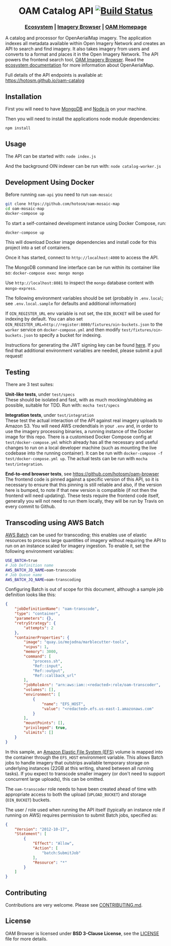 <h1 align="center">OAM Catalog API
  <a href="https://travis-ci.org/hotosm/oam-catalog">
    <img src="https://api.travis-ci.org/hotosm/oam-catalog.svg?branch=develop" alt="Build Status"></img>
  </a></h1>

<div align="center">
  <h3>
  <a href="https://docs.openaerialmap.org/ecosystem/getting-started/">Ecosystem</a>
  <span> | </span>
  <a href="https://github.com/hotosm/oam-browser">Imagery Browser</a>
  <span> | </span>
  <a href="https://github.com/hotosm/openaerialmap.org">OAM Homepage</a>
  </h3>
</div>

A catalog and processor for OpenAerialMap imagery. The application indexes all metadata available within Open Imagery Network and creates an API to search and find imagery. It also takes imagery from users and converts to a format and places it in the Open Imagery Network. The API powers the frontend search tool, [OAM Imagery Browser](https://github.com/hotosm/oam-browser). Read the [ecosystem documentation](https://docs.openaerialmap.org/ecosystem/getting-started/) for more information about OpenAerialMap.

Full details of the API endpoints is available at: https://hotosm.github.io/oam-catalog

## Installation

First you will need to have [MongoDB](https://www.mongodb.org/) and [Node.js](https://nodejs.org/) on your machine.

Then you will need to install the applications node module dependencies:

```
npm install
```

## Usage

The API can be started with: `node index.js`

And the background OIN indexer can be run with: `node catalog-worker.js`

## Development Using Docker

Before running `oam-api` you need to run `oam-mosaic`

```bash
git clone https://github.com/hotosm/oam-mosaic-map
cd oam-mosaic-map
docker-compose up
```

To start a self-contained development instance using Docker Compose, run:

```bash
docker-compose up
```

This will download Docker image dependencies and install code for this project into a set of containers.

Once it has started, connect to `http://localhost:4000` to access the API.

The MongoDB command line interface can be run within its container like so: `docker-compose exec mongo mongo`

Use `http://localhost:8081` to inspect the `mongo` database content with `mongo-express`.

The following environment variables should be set (probably in `.env.local`; see `.env.local.sample` for defaults and additional information)

If `OIN_REGISTER_URL` env variable is not set, the `OIN_BUCKET` will be used for indexing by default.
You can also set `OIN_REGISTER_URL=http://register:8080/fixtures/oin-buckets.json` to the `worker` service on `docker-compose.yml` and then modify `test/fixtures/oin-buckets.json` to specify a bucket for indexing.


Instructions for generating the JWT signing key can be found [here](https://github.com/dwyl/hapi-auth-jwt2#generating-your-secret-key).
If you find that additional environment variables are needed, please submit a pull request!

## Testing

There are 3 test suites:

**Unit-like tests**, under `test/specs`    
These should be isolated and fast, with as much mocking/stubbing as possible, suitable for TDD. Run with: `mocha test/specs`

**Integration tests**, under `test/integration`    
These test the actual interaction of the API against real imagery uploads to Amazon S3. You will need AWS credendtials in your `.env` and, in order to use the imagery processing binaries, a running instance of the Docker image for this repo. There is a customised Docker Compose config at `test/docker-compose.yml` which already has all the necessary and useful changes to run on a local developer machine (such as mounting the live codebase into the running container). It can be run with `docker-compose -f test/docker-compose.yml up`. The actual tests can be run with `mocha test/integration`.

**End-to-end browser tests**, see https://github.com/hotosm/oam-browser    
The frontend code is pinned against a specific version of this API, so it is necessary to ensure that this pinning is still reliable and also, if the version here is bumped, to note if that new version is compatible (if not then the frontend will need updating). These tests require the frontend code itself, generally you will not need to run them locally, they will be run by Travis on every commit to Github.

## Transcoding using AWS Batch

[AWS Batch](https://aws.amazon.com/batch/) can be used for transcoding; this enables use of elastic resources to process large quantities of imagery without requiring the API to run on an instance scaled for imagery ingestion. To enable it, set the following environment variables:

```bash
USE_BATCH=true
# Job Definition name
AWS_BATCH_JD_NAME=oam-transcode
# Job Queue name
AWS_BATCH_JQ_NAME=oam-transcoding
```

Configuring Batch is out of scope for this document, although a sample job definition looks like this:

```json
{
    "jobDefinitionName": "oam-transcode",
    "type": "container",
    "parameters": {},
    "retryStrategy": {
        "attempts": 2
    },
    "containerProperties": {
        "image": "quay.io/mojodna/marblecutter-tools",
        "vcpus": 1,
        "memory": 3000,
        "command": [
            "process.sh",
            "Ref::input",
            "Ref::output",
            "Ref::callback_url"
        ],
        "jobRoleArn": "arn:aws:iam::<redacted>:role/oam-transcoder",
        "volumes": [],
        "environment": [
            {
                "name": "EFS_HOST",
                "value": "<redacted>.efs.us-east-1.amazonaws.com"
            }
        ],
        "mountPoints": [],
        "privileged": true,
        "ulimits": []
    }
}
```

In this sample, an [Amazon Elastic File System (EFS)](https://aws.amazon.com/efs/) volume is mapped into the container through the `EFS_HOST` environment variable. This allows Batch jobs to handle imagery that outstrips available temporary storage on underlying instances (22GB at this writing, shared between all running tasks). If you expect to transcode smaller imagery (or don't need to support concurrent large uploads), this can be omitted.

The `oam-transcoder` role needs to have been created ahead of time with appropriate access to both the upload (`UPLOAD_BUCKET`) and storage (`OIN_BUCKET`) buckets.

The user / role used when running the API itself (typically an instance role if running on AWS) requires permission to submit Batch jobs, specified as:

```json
{
    "Version": "2012-10-17",
    "Statement": [
        {
            "Effect": "Allow",
            "Action": [
                "batch:SubmitJob"
            ],
            "Resource": "*"
        }
    ]
}
```

## Contributing

Contributions are very welcome. Please see [CONTRIBUTING.md](./CONTRIBUTING.md).

## License
OAM Browser is licensed under **BSD 3-Clause License**, see the [LICENSE](LICENSE) file for more details.
